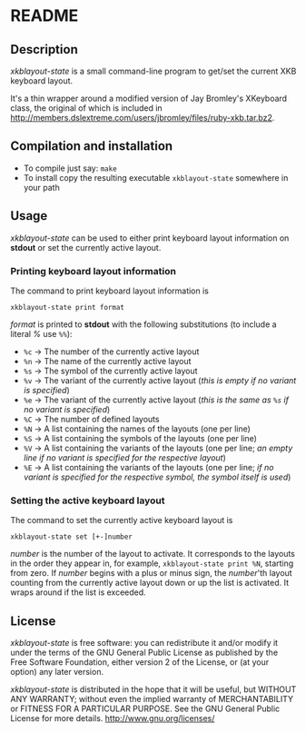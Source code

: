 README
======


Description
-----------

*xkblayout-state* is a small command-line program to get/set the current XKB keyboard layout.

It's a thin wrapper around a modified version of Jay Bromley's XKeyboard class, the original of which is included in <http://members.dslextreme.com/users/jbromley/files/ruby-xkb.tar.bz2>.


Compilation and installation
----------------------------

- To compile just say: `make`
- To install copy the resulting executable `xkblayout-state` somewhere in your path


Usage
-----

*xkblayout-state* can be used to either print keyboard layout information on **stdout** or set the currently active layout.


### Printing keyboard layout information

The command to print keyboard layout information is

	xkblayout-state print format

*format* is printed to **stdout** with the following substitutions (to include a literal *%* use `%%`):

- `%c` -> The number of the currently active layout
- `%n` -> The name of the currently active layout
- `%s` -> The symbol of the currently active layout
- `%v` -> The variant of the currently active layout (*this is empty if no variant is specified*)
- `%e` -> The variant of the currently active layout (*this is the same as `%s` if no variant is specified*)
- `%C` -> The number of defined layouts
- `%N` -> A list containing the names of the layouts (one per line)
- `%S` -> A list containing the symbols of the layouts (one per line)
- `%V` -> A list containing the variants of the layouts (one per line; *an empty line if no variant is specified for the respective layout*)
- `%E` -> A list containing the variants of the layouts (one per line; *if no variant is specified for the respective symbol, the symbol itself is used*)


### Setting the active keyboard layout

The command to set the currently active keyboard layout is

	xkblayout-state set [+-]number

*number* is the number of the layout to activate. It corresponds to the layouts in the order they appear in, for example, `xkblayout-state print %N`, starting from zero. If *number* begins with a plus or minus sign, the *number*'th layout counting from the currently active layout down or up the list is activated. It wraps around if the list is exceeded.


License
-------

*xkblayout-state* is free software: you can redistribute it and/or modify it under the terms of the GNU General Public License as published by the Free Software Foundation, either version 2 of the License, or (at your option) any later version.

*xkblayout-state* is distributed in the hope that it will be useful,
but WITHOUT ANY WARRANTY; without even the implied warranty of
MERCHANTABILITY or FITNESS FOR A PARTICULAR PURPOSE.  See the
GNU General Public License for more details. <http://www.gnu.org/licenses/>

